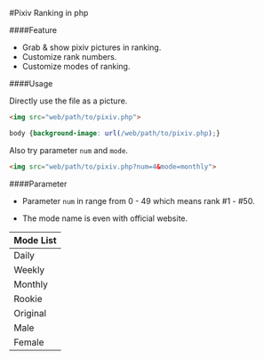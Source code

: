 #Pixiv Ranking in php

####Feature

- Grab & show pixiv pictures in ranking.
- Customize rank numbers.
- Customize modes of ranking.

####Usage

Directly use the file as a picture.
```html
<img src="web/path/to/pixiv.php">
```

```css
body {background-image: url(/web/path/to/pixiv.php);}
``` 

Also try parameter `num` and `mode`.
```html
<img src="web/path/to/pixiv.php?num=4&mode=monthly">
``` 
####Parameter

- Parameter `num` in range from 0 - 49 which means rank #1 - #50.

- The mode name is even with official website.

| Mode List | 
| ----- |
| Daily |
| Weekly |
| Monthly |
| Rookie |
| Original |
| Male |
| Female |